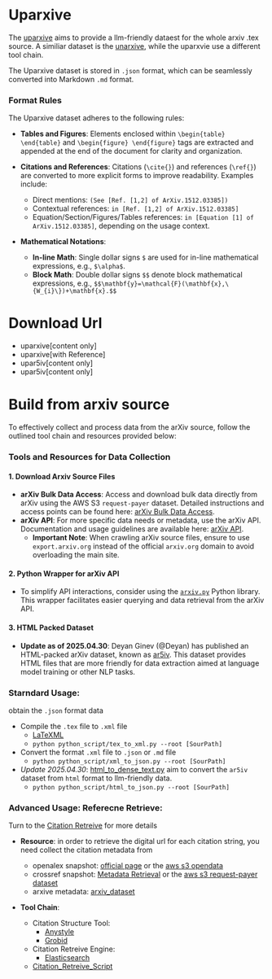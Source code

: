 # Uparxive

The [uparxive](https://github.com/LLM4Science/unique_data_build) aims to provide a llm-friendly dataest for the whole arxiv .tex source. A similiar dataset is the [unarxive](https://github.com/IllDepence/unarXive), while the uparxvie use a different tool chain.

The Uparxive dataset is stored in `.json` format, which can be seamlessly converted into Markdown `.md` format.

### Format Rules

The Uparxive dataset adheres to the following rules:

- **Tables and Figures**: Elements enclosed within `\begin{table} \end{table}` and `\begin{figure} \end{figure}` tags are extracted and appended at the end of the document for clarity and organization.

- **Citations and References**: Citations (`\cite{}`) and references (`\ref{}`) are converted to more explicit forms to improve readability. Examples include:
  - Direct mentions: `(See [Ref. [1,2] of ArXiv.1512.03385])`
  - Contextual references: `in [Ref. [1,2] of ArXiv.1512.03385]`
  - Equation/Section/Figures/Tables references: `in [Equation [1] of ArXiv.1512.03385]`, depending on the usage context.
  
- **Mathematical Notations**:
  - **In-line Math**: Single dollar signs `$` are used for in-line mathematical expressions, e.g., `$\alpha$`.
  - **Block Math**: Double dollar signs `$$` denote block mathematical expressions, e.g., `$$\mathbf{y}=\mathcal{F}(\mathbf{x},\{W_{i}\})+\mathbf{x}.$$`

# Download Url
 - uparxive[content only]
 - uparxive[with Reference]
 - upar5iv[content only] 
 - upar5iv[content only] 

# Build from arxiv source

To effectively collect and process data from the arXiv source, follow the outlined tool chain and resources provided below:

### Tools and Resources for Data Collection

#### 1. **Download Arxiv Source Files**
   - **arXiv Bulk Data Access**: Access and download bulk data directly from arXiv using the AWS S3 `request-payer` dataset. Detailed instructions and access points can be found here: [arXiv Bulk Data Access](https://info.arxiv.org/help/bulk_data.html).
   - **arXiv API**: For more specific data needs or metadata, use the arXiv API. Documentation and usage guidelines are available here: [arXiv API](https://info.arxiv.org/help/api/index.html).
     - **Important Note**: When crawling arXiv source files, ensure to use `export.arxiv.org` instead of the official `arxiv.org` domain to avoid overloading the main site.

#### 2. **Python Wrapper for arXiv API**
   - To simplify API interactions, consider using the [`arxiv.py`](https://github.com/lukasschwab/arxiv.py) Python library. This wrapper facilitates easier querying and data retrieval from the arXiv API.

#### 3. **HTML Packed Dataset**
   - **Update as of 2025.04.30**: Deyan Ginev (@Deyan) has published an HTML-packed arXiv dataset, known as [ar5iv](https://sigmathling.kwarc.info/resources/ar5iv-dataset-2024/). This dataset provides HTML files that are more friendly for data extraction aimed at language model training or other NLP tasks.

### Starndard Usage:
obtain the `.json` format data
- Compile the `.tex` file to `.xml` file
  - [LaTeXML](https://dlmf.nist.gov/LaTeXML/) 
  - `python python_script/tex_to_xml.py --root [SourPath]`
- Convert the format `.xml` file to `.json` or `.md` file
  - ``python python_script/xml_to_json.py --root [SourPath]``
- *Update 2025.04.30*: [html_to_dense_text.py](https://github.com/LLM4Science/unique_data_build/blob/main/uparxive/xml_to_json/html_to_dense_text.py) aim to convert the `ar5iv` dataset from `html` format to llm-friendly data.
  - `python python_script/html_to_json.py --root [SourPath]`



### Advanced Usage: Referecne Retrieve: 
Turn to the [Citation Retreive](https://github.com/LLM4Science/unique_data_build) for more details

- **Resource**: in order to retrieve the digital url for each citation string, you need collect the citation metadata from 
  - openalex snapshot: [official page](https://docs.openalex.org/download-all-data/download-to-your-machine) or the [aws s3 opendata](https://registry.opendata.aws/openalex/)
  - crossref snapshot: [Metadata Retrieval](https://www.crossref.org/documentation/retrieve-metadata/) or the [aws s3 request-payer dataset](https://www.crossref.org/documentation/retrieve-metadata/rest-api/tips-for-using-public-data-files-and-plus-snapshots/)
  - arxive metadata:  [arxiv_dataset](https://huggingface.co/datasets/arxiv_dataset)

- **Tool Chain**:
  - Citation Structure Tool:
    - [Anystyle](https://github.com/inukshuk/anystyle)
    - [Grobid](https://github.com/kermitt2/grobid)
  - Citation Retreive Engine:
    - [Elasticsearch](https://github.com/elastic/elasticsearch)
  - [Citation_Retreive_Script](https://github.com/LLM4Science/unique_data_build/blob/main/uparxive/reference_reterive/citation_string_to_reference.py)
    

